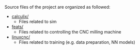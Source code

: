 Source files of the project are organized as followed:

- [calculix/](https://github.com/feats-ai/feats/tree/main/src/calculix)
    - Files related to sim
- [feats/](https://github.com/feats-ai/feats/tree/main/src/feats)
    - Files related to controlling the CNC milling machine
- [linuxcnc/](https://github.com/feats-ai/feats/tree/main/src/linuxcnc)
    - Files related to training (e.g. data preparation, NN models)
